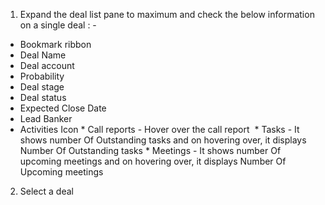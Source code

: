 1. Expand the deal list pane to maximum and check the below information on a single deal : -
  *   Bookmark ribbon
  *   Deal Name
  *   Deal account
  *   Probability
  *   Deal stage
  *   Deal status
  *   Expected Close Date
  *   Lead Banker
  *   Activities Icon
    *   Call reports - Hover over the call report 
    *   Tasks - It shows number Of Outstanding tasks and on hovering over, it displays Number Of Outstanding tasks
    *   Meetings - It shows number Of  upcoming meetings and on hovering over, it displays Number Of Upcoming meetings

2. Select a deal